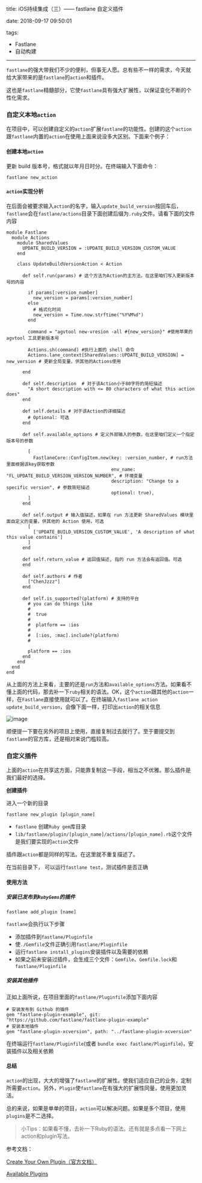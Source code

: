 title: iOS持续集成（三）—— fastlane 自定义插件

date: 2018-09-17 09:50:01

tags:

- Fastlane 
- 自动构建

---


`fastlane`的强大带我们不少的便利，但事无人愿。总有些不一样的需求，今天就给大家带来的是`fastlane`的`action`和插件。

这也是`fastlane`精髓部分，它使`fastlane`具有强大扩展性，以保证变化不断的个性化需求。

### 自定义本地`action`

在项目中，可以创建自定义的`action`扩展`fastlane`的功能性。创建的这个`action`跟`fastlane`内置的`action`在使用上面来说没多大区别。下面来个例子：

#### 创建本地`action`
更新 build 版本号，格式就以年月日时分。在终端输入下面命令：

```
fastlane new_action
```

#### `action`实现分析

在后面会被要求输入`action`的名字，输入`update_build_version`按回车后，`fastlane`会在`fastlane/actions`目录下面创建后缀为`.ruby`文件。请看下面的文件内容

```
module Fastlane
  module Actions
    module SharedValues
      UPDATE_BUILD_VERSION = :UPDATE_BUILD_VERSION_CUSTOM_VALUE
    end

    class UpdateBuildVersionAction < Action

      def self.run(params) # 这个方法为Action的主方法，在这里咱们写入更新版本号的内容
        
        if params[:version_number]
          new_version = params[:version_number]
        else 
          # 格式化时间
          new_version = Time.now.strftime("%Y%M%d")
        end

        command = "agvtool new-vresion -all #{new_version}" #使用苹果的 agvtool 工具更新版本号 

        Actions.sh(command) #执行上面的 shell 命令
        Actions.lane_context[SharedValues::UPDATE_BUILD_VERSION] = new_version # 更新全局变量，供其他的Actions使用
        
      end

      def self.description  # 对于该Action小于80字符的简短描述
        "A short description with <= 80 characters of what this action does"
      end

      def self.details # 对于该Action的详细描述
        # Optional: 可选
      end

      def self.available_options # 定义外部输入的参数，在这里咱们定义一个指定版本号的参数
      
        [
          FastlaneCore::ConfigItem.new(key: :version_number, # run方法里面根据该key获取参数 
                                       env_name: "FL_UPDATE_BUILD_VERSION_VERSION_NUMBER", # 环境变量
                                       description: "Change to a specific version", # 参数简短描述
                                       optional: true),
        ]
      end

      def self.output # 输入值描述，如果在 run 方法更新 SharedValues 模块里面自定义的变量，供其他的 Action 使用，可选
        [
          ['UPDATE_BUILD_VERSION_CUSTOM_VALUE', 'A description of what this value contains']
        ]
      end

      def self.return_value # 返回值描述, 指的 run 方法会有返回值。可选
      end

      def self.authors # 作者
        ["ChenJzzz"]
      end

      def self.is_supported?(platform) # 支持的平台
        # you can do things like
        # 
        #  true
        # 
        #  platform == :ios
        # 
        #  [:ios, :mac].include?(platform)
        # 

        platform == :ios
      end
    end
  end
end

```
从上面的方法上来看，主要的还是`run`方法和`available_options`方法。如果看不懂上面的代码，那去补一下`ruby`相关的语法。OK，这个`action`跟其他的`action`一样，在`Fastlane`直接使用就可以了。在终端输入`fastlane action update_build_version`，会像下面一样，打印出`action`的相关信息

![image](http://pdonhhxml.bkt.clouddn.com/1534640236740.jpg)

顺便提一下要在另外的项目上使用，直接复制过去就行了。至于要提交到`fastlane`的官方库，还是相对来说门槛较高。

### 自定义插件

上面的`action`在共享这方面，只能靠复制这一手段，相当之不优雅。那么插件是我们最好的选择。

**创建插件**

进入一个新的目录

```
fastlane new_plugin [plugin_name]
```
* `fastlane` 创建`Ruby gem`库目录
* `lib/fastlane/plugin/[plugin_name]/actions/[plugin_name].rb`这个文件是我们要实现的`action`文件

插件跟`action`都是同样的写法。在这里就不重复描述了。

在当前目录下， 可以运行`fastlane test`，测试插件是否正确

#### 使用方法

##### 安装已发布到`RubyGems`的插件

```
fastlane add_plugin [name]
```

`fastlane`会执行以下步骤

* 添加插件到`fastlane/Pluginfile`
* 使`./Gemfile`文件正确引用`fastlane/Pluginfile`
* 运行`fastlane install_plugins`安装插件以及需要的依赖
* 如果之前未安装过插件，会生成三个文件：`Gemfile`、`Gemfile.lock`和`fastlane/Pluginfile`

##### 安装其他插件

正如上面所说，在项目里面的`fastlane/Pluginfile`添加下面内容

```
# 安装发布到 Github 的插件
gem "fastlane-plugin-example", git: "https://github.com/fastlane/fastlane-plugin-example"
# 安装本地插件
gem "fastlane-plugin-xcversion", path: "../fastlane-plugin-xcversion"
```

在终端运行`fastlane/Pluginfile`(或者 `bundle exec fastlane/Pluginfile`)，安装插件以及相关依赖

#### 总结

`action`的出现，大大的增强了`fastlane`的扩展性。使我们适应自己的业务，定制所需要`action`。另外，`Plugin`使`fastlane`在有强大的扩展性同量，使用更加灵活。

总的来说，如果是单单的项目，`action`可以解决问题。如果是多个项目，使用`plugins`是不二选择。

> 小Tips：如果看不懂，去补一下Ruby的语法。还有就是多点看一下网上action和plugin写法。

参考文档：

[Create Your Own Plugin（官方文档）](!https://docs.fastlane.tools/plugins/create-plugin/)

[Available Plugins](!https://docs.fastlane.tools/plugins/available-plugins/)